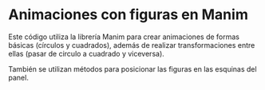 # Animaciones con figuras en Manim

Este código utiliza la librería Manim para crear animaciones de formas básicas (círculos y cuadrados),
además de realizar transformaciones entre ellas (pasar de circulo a cuadrado y viceversa).

También se utilizan métodos para posicionar las figuras en las esquinas del panel.
